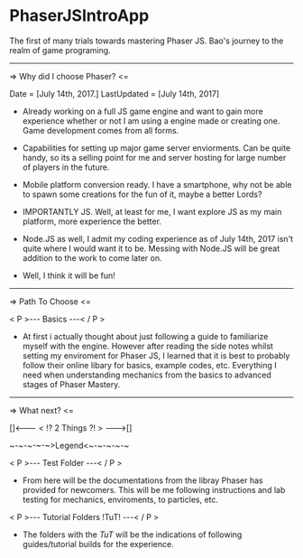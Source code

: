 # PhaserJSIntroApp
The first of many trials towards mastering Phaser JS. Bao's journey to the realm of game programing.

----------------------------------------------------------

=> Why did I choose Phaser? <= 

Date = [July 14th, 2017.]
LastUpdated = [July 14th, 2017]

- Already working on a full JS game engine and want to gain more experience whether or not I am using a engine made or creating one. Game development comes from all forms.

- Capabilities for setting up major game server enviorments. Can be quite handy, so its a selling point for me and server hosting for large number of players in the future.

- Mobile platform conversion ready. I have a smartphone, why not be able to spawn some creations for the fun of it, maybe a better Lords? 

- IMPORTANTLY JS. Well, at least for me, I want explore JS as my main platform, more experience the better. 

- Node.JS as well, I admit my coding experience as of July 14th, 2017 isn't quite where I would want it to be. Messing with Node.JS will be great addition to the work to come later on.

- Well, I think it will be fun!

----------------------------------------------------------

=> Path To Choose <=

< P >--- Basics ---< / P >

* At first i actually thought about just following a guide to familiarize myself with the engine. However after reading the side notes whilst setting my enviroment for Phaser JS, I learned that it is best to probably follow their online libary for basics, example codes, etc. Everything I need when understanding mechanics from the basics to advanced stages of Phaser Mastery.

----------------------------------------------------------

=> What next? <=

[]<--- < !? 2 Things ?! > --->[]


 ~-~-~-~-~>Legend<~-~-~-~-~

< P >--- Test Folder ---< / P >

* From here will be the documentations from the libray Phaser has provided for newcomers. This will be me following instructions and lab testing for mechanics, enviroments, to particles, etc. 


< P >--- Tutorial Folders !TuT! ---< / P >

* The folders with the *TuT* will be the indications of following guides/tutorial builds for the experience.





